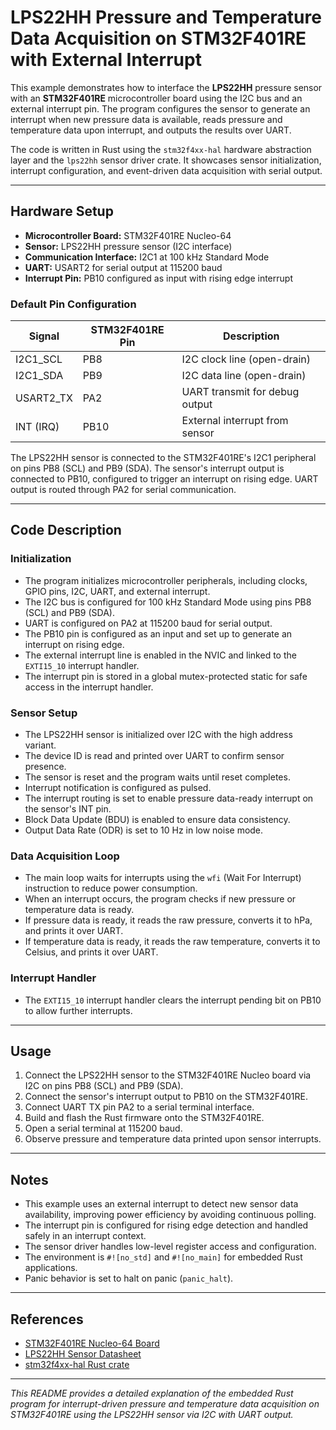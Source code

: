 # LPS22HH Pressure and Temperature Data Acquisition on STM32F401RE with External Interrupt

This example demonstrates how to interface the **LPS22HH** pressure sensor with an **STM32F401RE** microcontroller board using the I2C bus and an external interrupt pin. The program configures the sensor to generate an interrupt when new pressure data is available, reads pressure and temperature data upon interrupt, and outputs the results over UART.

The code is written in Rust using the `stm32f4xx-hal` hardware abstraction layer and the `lps22hh` sensor driver crate. It showcases sensor initialization, interrupt configuration, and event-driven data acquisition with serial output.

---

## Hardware Setup

- **Microcontroller Board:** STM32F401RE Nucleo-64
- **Sensor:** LPS22HH pressure sensor (I2C interface)
- **Communication Interface:** I2C1 at 100 kHz Standard Mode
- **UART:** USART2 for serial output at 115200 baud
- **Interrupt Pin:** PB10 configured as input with rising edge interrupt

### Default Pin Configuration

| Signal       | STM32F401RE Pin | Description                  |
|--------------|-----------------|------------------------------|
| I2C1_SCL     | PB8             | I2C clock line (open-drain)  |
| I2C1_SDA     | PB9             | I2C data line (open-drain)   |
| USART2_TX    | PA2             | UART transmit for debug output|
| INT (IRQ)    | PB10            | External interrupt from sensor|

The LPS22HH sensor is connected to the STM32F401RE's I2C1 peripheral on pins PB8 (SCL) and PB9 (SDA). The sensor's interrupt output is connected to PB10, configured to trigger an interrupt on rising edge. UART output is routed through PA2 for serial communication.

---

## Code Description

### Initialization

- The program initializes microcontroller peripherals, including clocks, GPIO pins, I2C, UART, and external interrupt.
- The I2C bus is configured for 100 kHz Standard Mode using pins PB8 (SCL) and PB9 (SDA).
- UART is configured on PA2 at 115200 baud for serial output.
- The PB10 pin is configured as an input and set up to generate an interrupt on rising edge.
- The external interrupt line is enabled in the NVIC and linked to the `EXTI15_10` interrupt handler.
- The interrupt pin is stored in a global mutex-protected static for safe access in the interrupt handler.

### Sensor Setup

- The LPS22HH sensor is initialized over I2C with the high address variant.
- The device ID is read and printed over UART to confirm sensor presence.
- The sensor is reset and the program waits until reset completes.
- Interrupt notification is configured as pulsed.
- The interrupt routing is set to enable pressure data-ready interrupt on the sensor's INT pin.
- Block Data Update (BDU) is enabled to ensure data consistency.
- Output Data Rate (ODR) is set to 10 Hz in low noise mode.

### Data Acquisition Loop

- The main loop waits for interrupts using the `wfi` (Wait For Interrupt) instruction to reduce power consumption.
- When an interrupt occurs, the program checks if new pressure or temperature data is ready.
- If pressure data is ready, it reads the raw pressure, converts it to hPa, and prints it over UART.
- If temperature data is ready, it reads the raw temperature, converts it to Celsius, and prints it over UART.

### Interrupt Handler

- The `EXTI15_10` interrupt handler clears the interrupt pending bit on PB10 to allow further interrupts.

---

## Usage

1. Connect the LPS22HH sensor to the STM32F401RE Nucleo board via I2C on pins PB8 (SCL) and PB9 (SDA).
2. Connect the sensor's interrupt output to PB10 on the STM32F401RE.
3. Connect UART TX pin PA2 to a serial terminal interface.
4. Build and flash the Rust firmware onto the STM32F401RE.
5. Open a serial terminal at 115200 baud.
6. Observe pressure and temperature data printed upon sensor interrupts.

---

## Notes

- This example uses an external interrupt to detect new sensor data availability, improving power efficiency by avoiding continuous polling.
- The interrupt pin is configured for rising edge detection and handled safely in an interrupt context.
- The sensor driver handles low-level register access and configuration.
- The environment is `#![no_std]` and `#![no_main]` for embedded Rust applications.
- Panic behavior is set to halt on panic (`panic_halt`).

---

## References

- [STM32F401RE Nucleo-64 Board](https://www.st.com/en/evaluation-tools/nucleo-f401re.html)
- [LPS22HH Sensor Datasheet](https://www.st.com/resource/en/datasheet/lps22hh.pdf)
- [stm32f4xx-hal Rust crate](https://docs.rs/stm32f4xx-hal)

---

*This README provides a detailed explanation of the embedded Rust program for interrupt-driven pressure and temperature data acquisition on STM32F401RE using the LPS22HH sensor via I2C with UART output.*